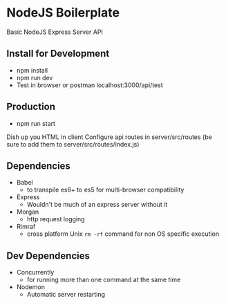 # NodeJS Boilerplate

Basic NodeJS Express Server API

## Install for Development

- npm install
- npm run dev
- Test in browser or postman localhost:3000/api/test

## Production

- npm run start

Dish up you HTML in client
Configure api routes in server/src/routes (be sure to add them to server/src/routes/index.js)

## Dependencies

- Babel
  - to transpile es6+ to es5 for multi-browser compatibility
- Express
  - Wouldn't be much of an express server without it
- Morgan
  - http request logging
- Rimraf
  - cross platform Unix `rm -rf` command for non OS specific execution

## Dev Dependencies

- Concurrently
  - for running more than one command at the same time
- Nodemon
  - Automatic server restarting